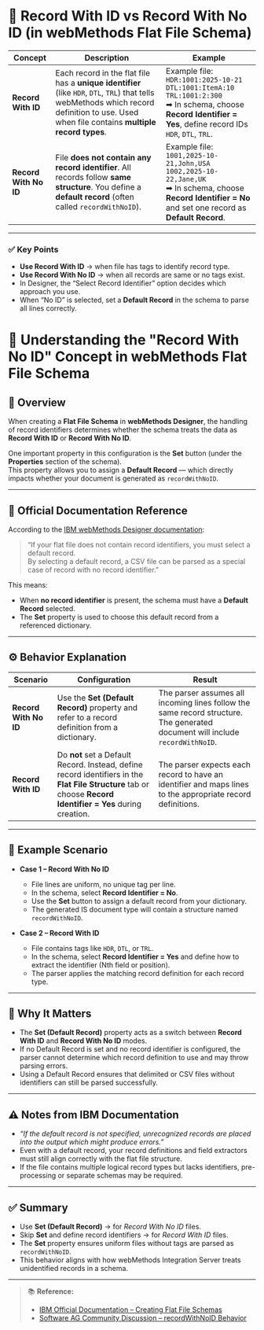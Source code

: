 # 🧾 Record With ID vs Record With No ID (in webMethods Flat File Schema)

| Concept | Description | Example |
|----------|--------------|----------|
| **Record With ID** | Each record in the flat file has a **unique identifier** (like `HDR`, `DTL`, `TRL`) that tells webMethods which record definition to use. Used when file contains **multiple record types**. | Example file:<br>`HDR:1001:2025-10-21`<br>`DTL:1001:ItemA:10`<br>`TRL:1001:2:300`<br>➡ In schema, choose **Record Identifier = Yes**, define record IDs `HDR`, `DTL`, `TRL`. |
| **Record With No ID** | File **does not contain any record identifier**. All records follow **same structure**. You define a **default record** (often called `recordWithNoID`). | Example file:<br>`1001,2025-10-21,John,USA`<br>`1002,2025-10-22,Jane,UK`<br>➡ In schema, choose **Record Identifier = No** and set one record as **Default Record**. |

---

### ✅ Key Points
- **Use Record With ID** → when file has tags to identify record type.  
- **Use Record With No ID** → when all records are same or no tags exist.  
- In Designer, the “Select Record Identifier” option decides which approach you use.  
- When “No ID” is selected, set a **Default Record** in the schema to parse all lines correctly.


# 📘 Understanding the "Record With No ID" Concept in webMethods Flat File Schema

## 🔹 Overview
When creating a **Flat File Schema** in **webMethods Designer**, the handling of record identifiers determines whether the schema treats the data as **Record With ID** or **Record With No ID**.

One important property in this configuration is the **Set** button (under the **Properties** section of the schema).  
This property allows you to assign a **Default Record** — which directly impacts whether your document is generated as `recordWithNoID`.

---

## 🔹 Official Documentation Reference
According to the [IBM webMethods Designer documentation](https://www.ibm.com/docs/en/webmethods-integration/wm-designer/11.1.0?topic=files-creating-flat-file-schemas):

> “If your flat file does not contain record identifiers, you must select a default record.  
> By selecting a default record, a CSV file can be parsed as a special case of record with no record identifier.”

This means:
- When **no record identifier** is present, the schema must have a **Default Record** selected.
- The **Set** property is used to choose this default record from a referenced dictionary.

---

## ⚙️ Behavior Explanation

| Scenario | Configuration | Result |
|-----------|----------------|--------|
| **Record With No ID** | Use the **Set (Default Record)** property and refer to a record definition from a dictionary. | The parser assumes all incoming lines follow the same record structure. The generated document will include `recordWithNoID`. |
| **Record With ID** | Do **not** set a Default Record. Instead, define record identifiers in the **Flat File Structure** tab or choose **Record Identifier = Yes** during creation. | The parser expects each record to have an identifier and maps lines to the appropriate record definitions. |

---

## 🔹 Example Scenario

- **Case 1 – Record With No ID**
  - File lines are uniform, no unique tag per line.
  - In the schema, select **Record Identifier = No**.
  - Use the **Set** button to assign a default record from your dictionary.
  - The generated IS document type will contain a structure named `recordWithNoID`.

- **Case 2 – Record With ID**
  - File contains tags like `HDR`, `DTL`, or `TRL`.
  - In the schema, select **Record Identifier = Yes** and define how to extract the identifier (Nth field or position).
  - The parser applies the matching record definition for each record type.

---

## 🧩 Why It Matters
- The **Set (Default Record)** property acts as a switch between **Record With ID** and **Record With No ID** modes.  
- If no Default Record is set and no record identifier is configured, the parser cannot determine which record definition to use and may throw parsing errors.  
- Using a Default Record ensures that delimited or CSV files without identifiers can still be parsed successfully.

---

## ⚠️ Notes from IBM Documentation
- *“If the default record is not specified, unrecognized records are placed into the output which might produce errors.”*  
- Even with a default record, your record definitions and field extractors must still align correctly with the flat file structure.  
- If the file contains multiple logical record types but lacks identifiers, pre-processing or separate schemas may be required.

---

## ✅ Summary
- Use **Set (Default Record)** → for *Record With No ID* files.  
- Skip **Set** and define record identifiers → for *Record With ID* files.  
- The **Set** property ensures uniform files without tags are parsed as `recordWithNoID`.  
- This behavior aligns with how webMethods Integration Server treats unidentified records in a schema.

---

> 📚 **Reference:**  
> - [IBM Official Documentation – Creating Flat File Schemas](https://www.ibm.com/docs/en/webmethods-integration/wm-designer/11.1.0?topic=files-creating-flat-file-schemas)  
> - [Software AG Community Discussion – recordWithNoID Behavior](https://tech.forums.softwareag.com/t/wm601-flat-file-schemas-recordwithnoid/107702)
